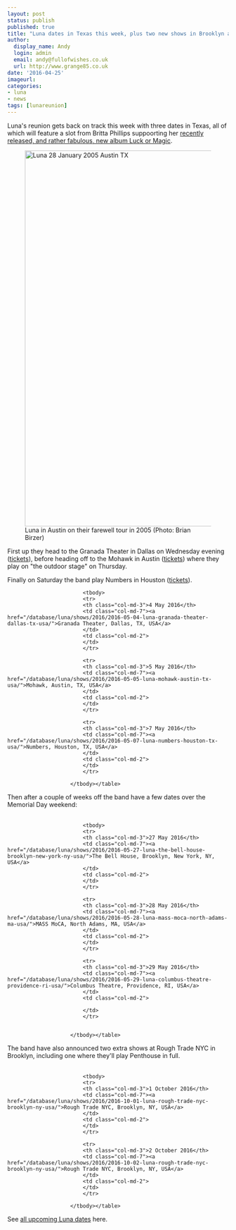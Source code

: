 ```yaml
---
layout: post
status: publish
published: true
title: "Luna dates in Texas this week, plus two new shows in Brooklyn announced for October"
author:
  display_name: Andy
  login: admin
  email: andy@fullofwishes.co.uk
  url: http://www.grange85.co.uk
date: '2016-04-25'
imageurl:
categories:
- luna
- news
tags: [lunareunion]
---
```

<p class="lead">Luna's reunion gets back on track this week with three dates in Texas, all of which will feature a slot from Britta Phillips suppoorting her <a href="/2016/04/25/stream-and-pre-order-britta-phillips-debut-album-luck-or-magic/">recently released, and rather fabulous, new album Luck or Magic</a>.</p>

<figure><a data-flickr-embed="true"  href="https://www.flickr.com/photos/birzer/407551145/in/album-72157594565023555/" title="Luna 28 January 2005 Austin TX"><img src="https://farm1.staticflickr.com/159/407551145_50ff844566_o.jpg" width="1280" height="853" alt="Luna 28 January 2005 Austin TX"></a><figcaption>Luna in Austin on their farewell tour in 2005 (Photo: Brian Birzer)</figcaption></figure>
<p>First up they head to the Granada Theater in Dallas on Wednesday evening (<a href="http://www.granadatheater.com/event/1119699">tickets</a>), before heading off to the Mohawk in Austin (<a href="https://mohawk.queueapp.com/events/18728/products">tickets</a>) where they play on "the outdoor stage" on Thursday.</p>
<p>Finally on Saturday the band play Numbers in Houston (<a href="http://www.stubwire.com/event/luna/numbers/houston/12299/">tickets</a>).</p>

<table class="table table-striped">

							<tbody>
							<tr>
							<th class="col-md-3">4 May 2016</th>
							<td class="col-md-7"><a href="/database/luna/shows/2016/2016-05-04-luna-granada-theater-dallas-tx-usa/">Granada Theater, Dallas, TX, USA</a>
							</td>
							<td class="col-md-2">
							</td>
							</tr>

							<tr>
							<th class="col-md-3">5 May 2016</th>
							<td class="col-md-7"><a href="/database/luna/shows/2016/2016-05-05-luna-mohawk-austin-tx-usa/">Mohawk, Austin, TX, USA</a>
							</td>
							<td class="col-md-2">
							</td>
							</tr>

							<tr>
							<th class="col-md-3">7 May 2016</th>
							<td class="col-md-7"><a href="/database/luna/shows/2016/2016-05-07-luna-numbers-houston-tx-usa/">Numbers, Houston, TX, USA</a>
							</td>
							<td class="col-md-2">
							</td>
							</tr>

						</tbody></table>


<p>Then after a couple of weeks off the band have a few dates over the Memorial Day weekend:</p>

<table class="table table-striped">

							<tbody>
							<tr>
							<th class="col-md-3">27 May 2016</th>
							<td class="col-md-7"><a href="/database/luna/shows/2016/2016-05-27-luna-the-bell-house-brooklyn-new-york-ny-usa/">The Bell House, Brooklyn, New York, NY, USA</a>
							</td>
							<td class="col-md-2">
							</td>
							</tr>

							<tr>
							<th class="col-md-3">28 May 2016</th>
							<td class="col-md-7"><a href="/database/luna/shows/2016/2016-05-28-luna-mass-moca-north-adams-ma-usa/">MASS MoCA, North Adams, MA, USA</a>
							</td>
							<td class="col-md-2">
							</td>
							</tr>

							<tr>
							<th class="col-md-3">29 May 2016</th>
							<td class="col-md-7"><a href="/database/luna/shows/2016/2016-05-29-luna-columbus-theatre-providence-ri-usa/">Columbus Theatre, Providence, RI, USA</a>
							</td>
							<td class="col-md-2">

							</td>
							</tr>


						</tbody></table>



<p class="lead">The band have also announced two extra shows at Rough Trade NYC in Brooklyn, including one where they'll play Penthouse in full.</p>



<table class="table table-striped">

							<tbody>
							<tr>
							<th class="col-md-3">1 October 2016</th>
							<td class="col-md-7"><a href="/database/luna/shows/2016/2016-10-01-luna-rough-trade-nyc-brooklyn-ny-usa/">Rough Trade NYC, Brooklyn, NY, USA</a>
							</td>
							<td class="col-md-2">
							</td>
							</tr>

							<tr>
							<th class="col-md-3">2 October 2016</th>
							<td class="col-md-7"><a href="/database/luna/shows/2016/2016-10-02-luna-rough-trade-nyc-brooklyn-ny-usa/">Rough Trade NYC, Brooklyn, NY, USA</a>
							</td>
							<td class="col-md-2">
							</td>
							</tr>

						</tbody></table>


<p>See <a href="/database/luna/shows/">all upcoming Luna dates</a> here.</p>





